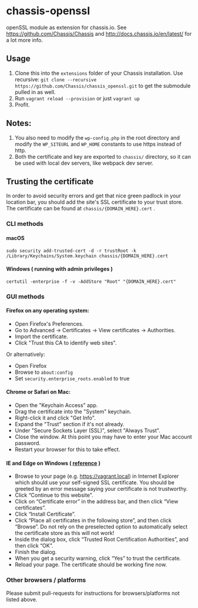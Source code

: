 # chassis-openssl
openSSL module as extension for chassis.io. See https://github.com/Chassis/Chassis and http://docs.chassis.io/en/latest/ for a lot more info.

## Usage

1. Clone this into the `extensions` folder of your Chassis installation. Use recursive: `git clone --recursive https://github.com/Chassis/chassis_openssl.git` to get the submodule pulled in as well.
1. Run `vagrant reload --provision` or just `vagrant up`
1. Profit.

## Notes:

1. You also need to modify the `wp-config.php` in the root directory and modify the `WP_SITEURL` and `WP_HOME` constants to use https instead of http.
1. Both the certificate and key are exported to `chassis/` directory, so it can be used with local dev servers, like webpack dev server.

## Trusting the certificate

In order to avoid security errors and get that nice green padlock in your location bar, you should add the site's SSL certificate to your trust store. The certificate can be found at `chassis/{DOMAIN_HERE}.cert` .

### CLI methods

#### macOS
```
sudo security add-trusted-cert -d -r trustRoot -k /Library/Keychains/System.keychain chassis/{DOMAIN_HERE}.cert
```

#### Windows ( running with admin privileges )
```
certutil -enterprise -f -v -AddStore "Root" "{DOMAIN_HERE}.cert"
```

### GUI methods

#### Firefox on any operating system:

- Open Firefox's Preferences.
- Go to Advanced -> Certificates -> View certificates -> Authorities.
- Import the certificate.
- Click "Trust this CA to identify web sites".

Or alternatively:

- Open Firefox
- Browse to `about:config`
- Set `security.enterprise_roots.enabled` to true

#### Chrome or Safari on Mac:

- Open the "Keychain Access" app.
- Drag the certificate into the "System" keychain.
- Right-click it and click "Get Info".
- Expand the "Trust" section if it's not already.
- Under "Secure Sockets Layer (SSL)", select "Always Trust".
- Close the window. At this point you may have to enter your Mac account password.
- Restart your browser for this to take effect.

#### IE and Edge on Windows ( [reference](https://medium.com/@ali.dev/how-to-trust-any-self-signed-ssl-certificate-in-ie11-and-edge-fa7b416cac68) )

- Browse to your page (e.g. https://vagrant.local) in Internet Explorer which should use your self-signed SSL certificate. You should be greeted by an error message saying your certificate is not trustworthy.
- Click “Continue to this website”.
- Click on “Certificate error” in the address bar, and then click “View certificates”.
- Click “Install Certificate”.
- Click “Place all certificates in the following store”, and then click “Browse”. Do not rely on the preselected option to automatically select the certificate store as this will not work!
- Inside the dialog box, click “Trusted Root Certification Authorities”, and then click “OK”.
- Finish the dialog.
- When you get a security warning, click “Yes” to trust the certificate.
- Reload your page. The certificate should be working fine now.


### Other browsers / platforms

Please submit pull-requests for instructions for browsers/platforms not listed above.
